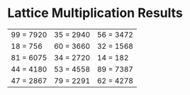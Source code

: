 # Lattice Multiplication Results

|   |   |   |
|---|---|---|
| 99 = 7920 | 35 = 2940 | 56 = 3472 |
| 18 = 756 | 60 = 3660 | 32 = 1568 |
| 81 = 6075 | 34 = 2720 | 14 = 182 |
| 44 = 4180 | 53 = 4558 | 89 = 7387 |
| 47 = 2867 | 79 = 2291 | 62 = 4278 |
